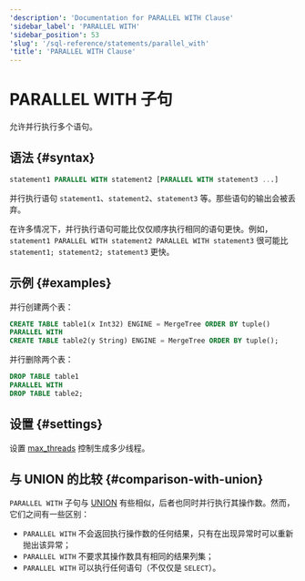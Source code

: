 ```yaml
---
'description': 'Documentation for PARALLEL WITH Clause'
'sidebar_label': 'PARALLEL WITH'
'sidebar_position': 53
'slug': '/sql-reference/statements/parallel_with'
'title': 'PARALLEL WITH Clause'
---
```





# PARALLEL WITH 子句

允许并行执行多个语句。

## 语法 {#syntax}

```sql
statement1 PARALLEL WITH statement2 [PARALLEL WITH statement3 ...]
```

并行执行语句 `statement1`、`statement2`、`statement3` 等。那些语句的输出会被丢弃。

在许多情况下，并行执行语句可能比仅仅顺序执行相同的语句更快。例如，`statement1 PARALLEL WITH statement2 PARALLEL WITH statement3` 很可能比 `statement1; statement2; statement3` 更快。

## 示例 {#examples}

并行创建两个表：

```sql
CREATE TABLE table1(x Int32) ENGINE = MergeTree ORDER BY tuple()
PARALLEL WITH
CREATE TABLE table2(y String) ENGINE = MergeTree ORDER BY tuple();
```

并行删除两个表：

```sql
DROP TABLE table1
PARALLEL WITH
DROP TABLE table2;
```

## 设置 {#settings}

设置 [max_threads](../../operations/settings/settings.md#max_threads) 控制生成多少线程。

## 与 UNION 的比较 {#comparison-with-union}

`PARALLEL WITH` 子句与 [UNION](select/union.md) 有些相似，后者也同时并行执行其操作数。然而，它们之间有一些区别：
- `PARALLEL WITH` 不会返回执行操作数的任何结果，只有在出现异常时可以重新抛出该异常；
- `PARALLEL WITH` 不要求其操作数具有相同的结果列集；
- `PARALLEL WITH` 可以执行任何语句（不仅仅是 `SELECT`）。
